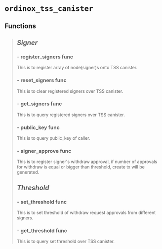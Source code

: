 # `ordinox_tss_canister`

## Functions

> ##
>
> ## <i>Signer</i>
>
> ### - register_signers func
>
> This is to register array of node(signer)s onto TSS canister.
>
> ### - reset_signers func
>
> This is to clear registered signers over TSS canister.
>
> ### - get_signers func
>
> This is to query registered signers over TSS canister.
>
> ### - public_key func
>
> This is to query public_key of caller.
>
> ### - signer_approve func
>
> This is to register signer's withdraw approval, if number of approvals for withdraw is equal or bigger than threshold, create tx will be generated.
>
> ##
>
> ##
>
> ## <i>Threshold</i>
>
> ### - set_threshold func
>
> This is to set threshold of withdraw request approvals from different signers.
>
> ### - get_threshold func
>
> This is to query set threshold over TSS canister.
>
> ##
